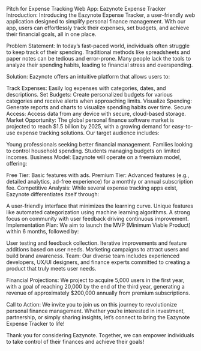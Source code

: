 Pitch for Expense Tracking Web App: Eazynote Expense Tracker
Introduction: Introducing the Eazynote Expense Tracker, a user-friendly web application designed to simplify personal finance management. With our app, users can effortlessly track their expenses, set budgets, and achieve their financial goals, all in one place.

Problem Statement: In today’s fast-paced world, individuals often struggle to keep track of their spending. Traditional methods like spreadsheets and paper notes can be tedious and error-prone. Many people lack the tools to analyze their spending habits, leading to financial stress and overspending.

Solution: Eazynote offers an intuitive platform that allows users to:

Track Expenses: Easily log expenses with categories, dates, and descriptions.
Set Budgets: Create personalized budgets for various categories and receive alerts when approaching limits.
Visualize Spending: Generate reports and charts to visualize spending habits over time.
Secure Access: Access data from any device with secure, cloud-based storage.
Market Opportunity: The global personal finance software market is projected to reach $1.5 billion by 2025, with a growing demand for easy-to-use expense tracking solutions. Our target audience includes:

Young professionals seeking better financial management.
Families looking to control household spending.
Students managing budgets on limited incomes.
Business Model: Eazynote will operate on a freemium model, offering:

Free Tier: Basic features with ads.
Premium Tier: Advanced features (e.g., detailed analytics, ad-free experience) for a monthly or annual subscription fee.
Competitive Analysis: While several expense tracking apps exist, Eazynote differentiates itself through:

A user-friendly interface that minimizes the learning curve.
Unique features like automated categorization using machine learning algorithms.
A strong focus on community with user feedback driving continuous improvement.
Implementation Plan: We aim to launch the MVP (Minimum Viable Product) within 6 months, followed by:

User testing and feedback collection.
Iterative improvements and feature additions based on user needs.
Marketing campaigns to attract users and build brand awareness.
Team: Our diverse team includes experienced developers, UX/UI designers, and finance experts committed to creating a product that truly meets user needs.

Financial Projections: We project to acquire 5,000 users in the first year, with a goal of reaching 20,000 by the end of the third year, generating a revenue of approximately $200,000 annually from premium subscriptions.

Call to Action: We invite you to join us on this journey to revolutionize personal finance management. Whether you’re interested in investment, partnership, or simply sharing insights, let’s connect to bring the Eazynote Expense Tracker to life!

Thank you for considering Eazynote. Together, we can empower individuals to take control of their finances and achieve their goals!











